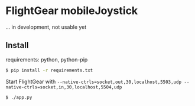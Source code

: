 # FlightGear mobileJoystick
... in development, not usable yet

## Install
requirements: python, python-pip
```bash
$ pip install -r requirements.txt
```
Start FlightGear with `--native-ctrls=socket,out,30,localhost,5503,udp --native-ctrls=socket,in,30,localhost,5504,udp`

```bash
$ ./app.py
```
